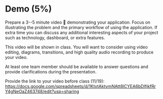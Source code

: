 # Demo (5%)

Prepare a 3--5 minute video 🎥  demonstrating your application. Focus on illustrating the problem and the primary workflow of using the application. If extra time you can discuss any additional interesting aspects of your project such as technology, dashboard, or extra features.

This video will be shown in class. You will want to consider using video editing, diagrams, transitions, and high quality audio recording to produce your video.

At least one team member should be available to answer questions and provide clarifications during the presentation.

Provide the link to your video before class (11/19):
https://docs.google.com/spreadsheets/d/1KtxtAktvmNAtt8lCYEA6bDlfjkfRrY4gNeOaZ463748/edit?usp=sharing
